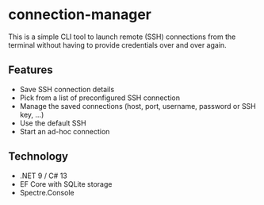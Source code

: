 # connection-manager

This is a simple CLI tool to launch remote (SSH) connections from the terminal without having to provide credentials over and over again. 

## Features
* Save SSH connection details
* Pick from a list of preconfigured SSH connection
* Manage the saved connections (host, port, username, password or SSH key, ...)
* Use the default SSH 
* Start an ad-hoc connection 

## Technology 
* .NET 9 / C# 13
* EF Core with SQLite storage
* Spectre.Console

